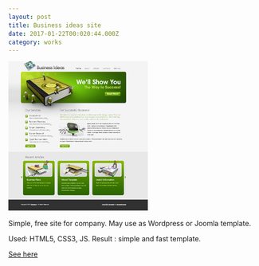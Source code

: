 ```yaml
---
layout: post
title: Business ideas site
date: 2017-01-22T00:020:44.000Z
category: works
---
```

[<img src="/images/fulls/business_ideas.png" class="image">](/my-works/business_ideas/index.html)

Simple, free site for company. May use as Wordpress or Joomla template.

Used: HTML5, CSS3, JS. 
Result : simple and fast template.

[See here](/my-works/business_ideas/index.html)